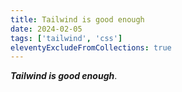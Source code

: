 ```yaml
---
title: Tailwind is good enough
date: 2024-02-05
tags: ['tailwind', 'css']
eleventyExcludeFromCollections: true
---
```

**_Tailwind is good enough_**.
